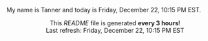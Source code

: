 My name is Tanner and today is Friday, December 22, 10:15 PM EST.

<p align="center">This <i>README</i> file is generated <b>every 3 hours</b>!</br>Last refresh: Friday, December 22, 10:15 PM EST<br /></p>
